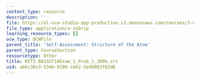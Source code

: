 ```yaml
---
content_type: resource
description: ''
file: https://ol-ocw-studio-app-production.s3.amazonaws.com/courses/3-091sc-introduction-to-solid-state-chemistry-fall-2010/abbc36c3534b9190c6625e49083f62d6_MIT3_091SCF10Exam_1_Prob_1_300k.srt
file_type: application/x-subrip
learning_resource_types: []
ocw_type: OCWFile
parent_title: 'Self-Assessment: Structure of the Atom'
parent_type: CourseSection
resourcetype: Other
title: MIT3_091SCF10Exam_1_Prob_1_300k.srt
uid: abbc36c3-534b-9190-c662-5e49083f62d6
---
```

